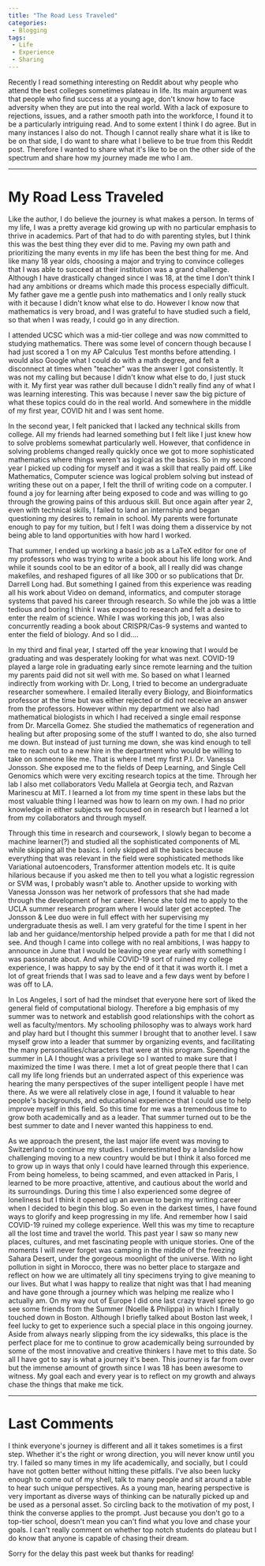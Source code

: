```yaml
---
title: "The Road Less Traveled"
categories:
 - Blogging
tags:
 - Life
 - Experience
 - Sharing
---
```


Recently I read something interesting on Reddit about why people who attend the best colleges sometimes plateau in life. Its main argument was that people who find success at a young age, don't know how to face adversity when they are put into the real world. With a lack of exposure to rejections, issues, and a rather smooth path into the workforce, I found it to be a particularly intriguing read. And to some extent I think I do agree. But in many instances I also do not. Though I cannot really share what it is like to be on that side, I do want to share what I believe to be true from this Reddit post. Therefore I wanted to share what it's like to be on the other side of the spectrum and share how my journey made me who I am.


---


# My Road Less Traveled


Like the author, I do believe the journey is what makes a person. In terms of my life, I was a pretty average kid growing up with no particular emphasis to thrive in academics. Part of that had to do with parenting styles, but I think this was the best thing they ever did to me. Paving my own path and prioritizing the many events in my life has been the best thing for me. And like many 18 year olds, choosing a major and trying to convince colleges that I was able to succeed at their institution was a grand challenge. Although I have drastically changed since I was 18, at the time I don't think I had any ambitions or dreams which made this process especially difficult. My father gave me a gentle push into mathematics and I only really stuck with it because I didn't know what else to do. However I know now that mathematics is very broad, and I was grateful to have studied such a field, so that when I was ready, I could go in any direction.


I attended UCSC which was a mid-tier college and was now committed to studying mathematics. There was some level of concern though because I had just scored a 1 on my AP Calculus Test months before attending. I would also Google what I could do with a math degree, and felt a disconnect at times when "teacher" was the answer I got consistently. It was not my calling but because I didn't know what else to do, I just stuck with it. My first year was rather dull because I didn't really find any of what I was learning interesting. This was because I never saw the big picture of what these topics could do in the real world. And somewhere in the middle of my first year, COVID hit and I was sent home.


In the second year, I felt panicked that I lacked any technical skills from college. All my friends had learned something but I felt like I just knew how to solve problems somewhat particularly well. However, that confidence in solving problems changed really quickly once we got to more sophisticated mathematics where things weren't as logical as the basics. So in my second year I picked up coding for myself and it was a skill that really paid off. Like Mathematics, Computer science was logical problem solving but instead of writing these out on a paper, I felt the thrill of writing code on a computer. I found a joy for learning after being exposed to code and was willing to go through the growing pains of this arduous skill. But once again after year 2, even with technical skills, I failed to land an internship and began questioning my desires to remain in school. My parents were fortunate enough to pay for my tuition, but I felt I was doing them a disservice by not being able to land opportunities with how hard I worked.


That summer, I ended up working a basic job as a LaTeX editor for one of my professors who was trying to write a book about his life long work. And while it sounds cool to be an editor of a book, all I really did was change makefiles, and reshaped figures of all like 300 or so publications that Dr. Darrell Long had. But something I gained from this experience was reading all his work about Video on demand, informatics, and computer storage systems that paved his career through research. So while the job was a little tedious and boring I think I was exposed to research and felt a desire to enter the realm of science. While I was working this job, I was also concurrently reading a book about CRISPR/Cas-9 systems and wanted to enter the field of biology. And so I did....


In my third and final year, I started off the year knowing that I would be graduating and was desperately looking for what was next. COVID-19 played a large role in graduating early since remote learning and the tuition my parents paid did not sit well with me. So based on what I learned indirectly from working with Dr. Long, I tried to become an undergraduate researcher somewhere. I emailed literally every Biology, and Bioinformatics professor at the time but was either rejected or did not receive an answer from the professors. However within my department we also had mathematical biologists in which I had received a single email response from Dr. Marcella Gomez. She studied the mathematics of regeneration and healing but after proposing some of the stuff I wanted to do, she also turned me down. But instead of just turning me down, she was kind enough to tell me to reach out to a new hire in the department who would be willing to take on someone like me. That is where I met my first P.I. Dr. Vanessa Jonsson. She exposed me to the fields of Deep Learning, and Single Cell Genomics which were very exciting research topics at the time. Through her lab I also met collaborators Vedu Mallela at Georgia tech, and Razvan Marinescu at MIT. I learned a lot from my time spent in these labs but the most valuable thing I learned was how to learn on my own. I had no prior knowledge in either subjects we focused on in research but I learned a lot from my collaborators and through myself.


Through this time in research and coursework, I slowly began to become a machine learner(?) and studied all the sophisticated components of ML while skipping all the basics. I only skipped all the basics because everything that was relevant in the field were sophisticated methods like Variational autoencoders, Transformer attention models etc. It is quite hilarious because if you asked me then to tell you what a logistic regression or SVM was, I probably wasn't able to. Another upside to working with Vanessa Jonsson was her network of professors that she had made through the development of her career. Hence she told me to apply to the UCLA summer research program where I would later get accepted. The Jonsson & Lee duo were in full effect with her supervising my undergraduate thesis as well. I am very grateful for the time I spent in her lab and her guidance/mentorship helped provide a path for me that I did not see. And though I came into college with no real ambitions, I was happy to announce in June that I would be leaving one year early with something I was passionate about. And while COVID-19 sort of ruined my college experience, I was happy to say by the end of it that it was worth it. I met a lot of great friends that I was sad to leave and a few days went by before I was off to LA.


In Los Angeles, I sort of had the mindset that everyone here sort of liked the general field of computational biology. Therefore a big emphasis of my summer was to network and establish good relationships with the cohort as well as faculty/mentors. My schooling philosophy was to always work hard and play hard but I thought this summer I brought that to another level. I saw myself grow into a leader that summer by organizing events, and facilitating the many personalities/characters that were at this program. Spending the summer in LA I thought was a privilege so I wanted to make sure that I maximized the time I was there. I met a lot of great people there that I can call my life long friends but an underrated aspect of this experience was hearing the many perspectives of the super intelligent people I have met there. As we were all relatively close in age, I found it valuable to hear people's backgrounds, and educational experience that I could use to help improve myself in this field. So this time for me was a tremendous time to grow both academically and as a leader. That summer turned out to be the best summer to date and I never wanted this happiness to end.


As we approach the present, the last major life event was moving to Switzerland to continue my studies. I underestimated by a landslide how challenging moving to a new country would be but I think it also forced me to grow up in ways that only I could have learned through this experience. From being homeless, to being scammed, and even attacked in Paris, I learned to be more proactive, attentive, and cautious about the world and its surroundings. During this time I also experienced some degree of loneliness but I think it opened up an avenue to begin my writing career when I decided to begin this blog. So even in the darkest times, I have found ways to glorify and keep progressing in my life. And remember how I said COVID-19 ruined my college experience. Well this was my time to recapture all the lost time and travel the world. This past year I saw so many new places, cultures, and met fascinating people with unique stories. One of the moments I will never forget was camping in the middle of the freezing Sahara Desert, under the gorgeous moonlight of the universe. With no light pollution in sight in Morocco, there was no better place to stargaze and reflect on how we are ultimately all tiny specimens trying to give meaning to our lives. But what I was happy to realize that night was that I had meaning and have gone through a journey which was helping me realize who I actually am. On my way out of Europe I did one last crazy travel spree to go see some friends from the Summer (Noelle & Philippa) in which I finally touched down in Boston. Although I briefly talked about Boston last week, I feel lucky to get to experience such a special place in this ongoing journey. Aside from always nearly slipping from the icy sidewalks, this place is the perfect place for me to continue to grow academically being surrounded by some of the most innovative and creative thinkers I have met to this date. So all I have got to say is what a journey it's been. This journey is far from over but the immense amount of growth since I was 18 has been awesome to witness. My goal each and every year is to reflect on my growth and always chase the things that make me tick.


---


# Last Comments


I think everyone's journey is different and all it takes sometimes is a first step. Whether it's the right or wrong direction, you will never know until you try. I failed so many times in my life academically, and socially, but I could have not gotten better without hitting these pitfalls. I've also been lucky enough to come out of my shell, talk to many people and sit around a table to hear such unique perspectives. As a young man, hearing perspective is very important as diverse ways of thinking can be naturally picked up and be used as a personal asset. So circling back to the motivation of my post, I think the converse applies to the prompt. Just because you don't go to a top-tier school, doesn't mean you can't find what you love and chase your goals. I can't really comment on whether top notch students do plateau but I do know that anyone is capable of chasing their dream.


Sorry for the delay this past week but thanks for reading!

